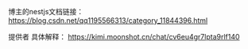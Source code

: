 博主的nestjs文档链接： https://blog.csdn.net/qq1195566313/category_11844396.html

提供者 具体解释： https://kimi.moonshot.cn/chat/cv6eu4gr7lpta9rlf140
